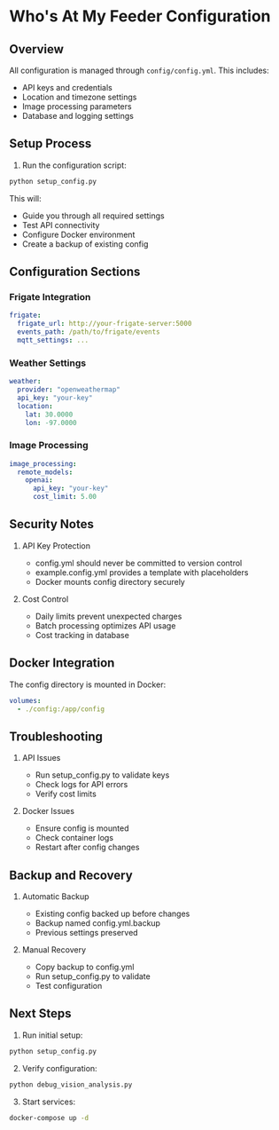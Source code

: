 # Who's At My Feeder Configuration

## Overview
All configuration is managed through `config/config.yml`. This includes:
- API keys and credentials
- Location and timezone settings
- Image processing parameters
- Database and logging settings

## Setup Process

1. Run the configuration script:
```bash
python setup_config.py
```

This will:
- Guide you through all required settings
- Test API connectivity
- Configure Docker environment
- Create a backup of existing config

## Configuration Sections

### Frigate Integration
```yaml
frigate:
  frigate_url: http://your-frigate-server:5000
  events_path: /path/to/frigate/events
  mqtt_settings: ...
```

### Weather Settings
```yaml
weather:
  provider: "openweathermap"
  api_key: "your-key"
  location:
    lat: 30.0000
    lon: -97.0000
```

### Image Processing
```yaml
image_processing:
  remote_models:
    openai:
      api_key: "your-key"
      cost_limit: 5.00
```

## Security Notes

1. API Key Protection
   - config.yml should never be committed to version control
   - example.config.yml provides a template with placeholders
   - Docker mounts config directory securely

2. Cost Control
   - Daily limits prevent unexpected charges
   - Batch processing optimizes API usage
   - Cost tracking in database

## Docker Integration

The config directory is mounted in Docker:
```yaml
volumes:
  - ./config:/app/config
```

## Troubleshooting

1. API Issues
   - Run setup_config.py to validate keys
   - Check logs for API errors
   - Verify cost limits

2. Docker Issues
   - Ensure config is mounted
   - Check container logs
   - Restart after config changes

## Backup and Recovery

1. Automatic Backup
   - Existing config backed up before changes
   - Backup named config.yml.backup
   - Previous settings preserved

2. Manual Recovery
   - Copy backup to config.yml
   - Run setup_config.py to validate
   - Test configuration

## Next Steps

1. Run initial setup:
```bash
python setup_config.py
```

2. Verify configuration:
```bash
python debug_vision_analysis.py
```

3. Start services:
```bash
docker-compose up -d
